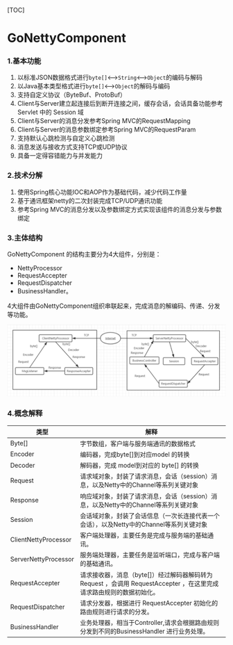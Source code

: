 [TOC]

# GoNettyComponent

### 1.基本功能

1. 以标准JSON数据格式进行`byte[]`<-->`String`<-->`Object`的编码与解码
2. 以Java基本类型格式进行`byte[]`<-->`Object`的解码与编码
3. 支持自定义协议（ByteBuf、ProtoBuf）
4. Client与Server建立起连接后到断开连接之间，缓存会话，会话具备功能参考Servlet 中的 Session 域
5. Client与Server的消息分发参考Spring MVC的RequestMapping
6. Client与Server的消息参数绑定参考Spring MVC的RequestParam
7. 支持默认心跳检测与自定义心跳检测
8. 消息发送与接收方式支持TCP或UDP协议
9. 具备一定得容错能力与并发能力

### 2.技术分解

1. 使用Spring核心功能IOC和AOP作为基础代码，减少代码工作量
2. 基于通讯框架netty的二次封装完成TCP/UDP通讯功能
3. 参考Spring MVC的消息分发以及参数绑定方式实现该组件的消息分发与参数绑定

### 3.主体结构

GoNettyComponent 的结构主要分为4大组件，分别是：

+ NettyProcessor
+ RequestAccepter
+ RequestDispatcher
+ BusinessHandler。

4大组件由GoNettyComponent组织串联起来，完成消息的解编码、传递、分发等功能。

![主体结构][1]

### 4.概念解释
|         类型         |                                                          解释                                                         |
|----------------------|-----------------------------------------------------------------------------------------------------------------------|
| Byte[]               | 字节数组，客户端与服务端通讯的数据格式                                                                                |
| Encoder              | 编码器，完成byte[]到对应model 的转换                                                                                 |
| Decoder              | 解码器，完成 model到对应的 byte[] 的转换                                                                             |
| Request              | 请求域对象，封装了请求消息，会话（session）消息，以及Netty中的Channel等系列关键对象                                |
| Response             | 响应域对象，封装了请求消息，会话（session）消息，以及Netty中的Channel等系列关键对象                                |
| Session              | 会话域对象，封装了会话信息（一次长连接代表一个会话），以及Netty中的Channel等系列关键对象                           |
| ClientNettyProcessor | 客户端处理器，主要任务是完成与服务端的基础通讯。                                                                      |
| ServerNettyProcessor | 服务端处理器，主要任务是监听端口，完成与客户端的基础通讯。                                                            |
| RequestAccepter      | 请求接收器，消息（byte[]）经过解码器解码转为 Request ，会调用 RequestAccepter ，在这里完成请求路由规则的数据初始化。 |
| RequestDispatcher    | 请求分发器，根据进行 RequestAccepter 初始化的路由规则进行请求的分发。                                                 |
| BusinessHandler      | 业务处理器，相当于Controller,请求会根据路由规则分发到不同的BusinessHandler 进行业务处理。                             |

[1]: ./images/structure.png "structure.png"